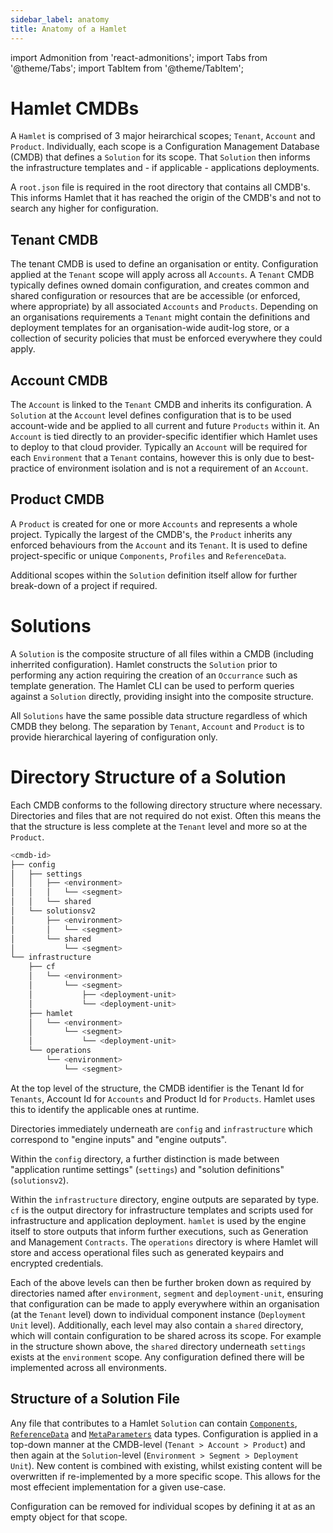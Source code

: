 ```yaml
---
sidebar_label: anatomy
title: Anatomy of a Hamlet
---
```

import Admonition from 'react-admonitions';
import Tabs from '@theme/Tabs';
import TabItem from '@theme/TabItem';

# Hamlet CMDBs

A `Hamlet` is comprised of 3 major heirarchical scopes; `Tenant`, `Account` and `Product`. Individually, each scope is a Configuration Management Database (CMDB) that defines a `Solution` for its scope. That `Solution` then informs the infrastructure templates and - if applicable - applications deployments. 

A `root.json` file is required in the root directory that contains all CMDB's. This informs Hamlet that it has reached the origin of the CMDB's and not to search any higher for configuration.

## Tenant CMDB

The tenant CMDB is used to define an organisation or entity. Configuration applied at the `Tenant` scope will apply across all `Accounts`. A `Tenant` CMDB typically defines owned domain configuration, and creates common and shared configuration or resources that are be accessible (or enforced, where appropriate) by all associated `Accounts` and `Products`. Depending on an organisations requirements a `Tenant` might contain the definitions and deployment templates for an organisation-wide audit-log store, or a collection of security policies that must be enforced everywhere they could apply.

## Account CMDB

The `Account` is linked to the `Tenant` CMDB and inherits its configuration. A `Solution` at the `Account` level defines configuration that is to be used account-wide and be applied to all current and future `Products` within it. An `Account` is tied directly to an provider-specific identifier which Hamlet uses to deploy to that cloud provider. Typically an `Account` will be required for each `Environment` that a `Tenant` contains, however this is only due to best-practice of environment isolation and is not a requirement of an `Account`.

## Product CMDB

A `Product` is created for one or more `Accounts` and represents a whole project. Typically the largest of the CMDB's, the `Product` inherits any enforced behaviours from the `Account` and its `Tenant`. It is used to define project-specific or unique `Components`, `Profiles` and `ReferenceData`.

 Additional scopes within the `Solution` definition itself allow for further break-down of a project if required.

# Solutions

A `Solution` is the composite structure of all files within a CMDB (including inherrited configuration). Hamlet constructs the `Solution` prior to performing any action requiring the creation of an `Occurrance` such as template generation. The Hamlet CLI can be used to perform queries against a `Solution` directly, providing insight into the composite structure.

All `Solutions` have the same possible data structure regardless of which CMDB they belong. The separation by `Tenant`, `Account` and `Product` is to provide hierarchical layering of configuration only.

# Directory Structure of a Solution
Each CMDB conforms to the following directory structure where necessary. Directories and files that are not required do not exist. Often this means the that the structure is less complete at the `Tenant` level and more so at the `Product`.

```sh
<cmdb-id>
├── config
│   ├── settings
│   │   ├── <environment>
│   │   │   └── <segment>
│   │   └── shared
│   └── solutionsv2
│       ├── <environment>
│       │   └── <segment>
│       └── shared
│           └── <segment>
└── infrastructure
    ├── cf
    │   └── <environment>
    │       └── <segment>
    │           ├── <deployment-unit>
    │           └── <deployment-unit>
    ├── hamlet
    │   └── <environment>
    │       └── <segment>
    │           └── <deployment-unit>
    └── operations
        └── <environment>
            └── <segment>
```

At the top level of the structure, the CMDB identifier is the Tenant Id for `Tenants`, Account Id for `Accounts` and Product Id for `Products`. Hamlet uses this to identify the applicable ones at runtime.

Directories immediately underneath are `config` and `infrastructure` which correspond to "engine inputs" and "engine outputs".

Within the `config` directory, a further distinction is made between "application runtime settings" (`settings`) and "solution definitions" (`solutionsv2`).

Within the `infrastructure` directory, engine outputs are separated by type. `cf` is the output directory for infrastructure templates and scripts used for infrastructure and application deployment. `hamlet` is used by the engine itself to store outputs that inform further executions, such as Generation and Management `Contracts`. The `operations` directory is where Hamlet will store and access operational files such as generated keypairs and encrypted credentials.

Each of the above levels can then be further broken down as required by directories named after `environment`, `segment` and `deployment-unit`, ensuring that configuration can be made to apply everywhere within an organisation (at the `Tenant` level) down to individual component instance (`Deployment Unit` level). Additionally, each level may also contain a `shared` directory, which will contain configuration to be shared across its scope. For example in the structure shown above, the `shared` directory underneath `settings` exists at the `environment` scope. Any configuration defined there will be implemented across all environments.


## Structure of a Solution File

Any file that contributes to a Hamlet `Solution` can contain [`Components`](https://hamlet.io/reference/components), [`ReferenceData`](https://hamlet.io/reference/data) and [`MetaParameters`](https://hamlet.io/reference/meta) data types. Configuration is applied in a top-down manner at the CMDB-level (`Tenant > Account > Product`) and then again at the `Solution`-level (`Environment > Segment > Deployment Unit`). New content is combined with existing, whilst existing content will be overwritten if re-implemented by a more specific scope. This allows for the most effecient implementation for a given use-case. 

Configuration can be removed for individual scopes by defining it at as an empty object for that scope.